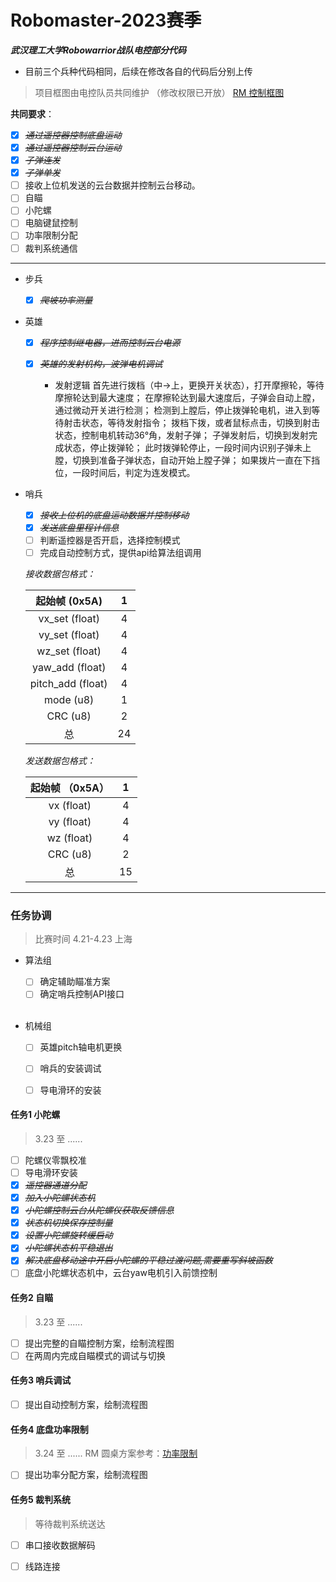 # Robomaster-2023赛季
***武汉理工大学Robowarrior战队电控部分代码***

- 目前三个兵种代码相同，后续在修改各自的代码后分别上传

> 项目框图由电控队员共同维护 （修改权限已开放）
> [RM 控制框图](https://boardmix.cn/app/share/CAE.CPfXyAwgASoQqDkYRqcqzDTPrO8fK9xiNzAFQAE/O2cjVd)

**共同要求**：

* [x] ~~*通过遥控器控制底盘运动*~~
* [x] ~~*通过遥控器控制云台运动*~~
* [x] ~~*子弹连发*~~
* [x] ~~*子弹单发*~~
* [ ] 接收上位机发送的云台数据并控制云台移动。
* [ ] 自瞄
* [ ] 小陀螺
* [ ] 电脑键鼠控制
* [ ] 功率限制分配
* [ ] 裁判系统通信

---

* 步兵
  * [x] ~~*爬坡功率测量*~~
  
* 英雄
  * [x] ~~*程序控制继电器，进而控制云台电源*~~

  * [x] ~~*英雄的发射机构，波弹电机调试*~~
    - 发射逻辑
      首先进行拨档（中->上，更换开关状态），打开摩擦轮，等待摩擦轮达到最大速度；
      在摩擦轮达到最大速度后，子弹会自动上膛，通过微动开关进行检测；
      检测到上膛后，停止拨弹轮电机，进入到等待射击状态，等待发射指令；
      拨档下拨，或者鼠标点击，切换到射击状态，控制电机转动36°角，发射子弹；
      子弹发射后，切换到发射完成状态，停止拨弹轮；
      此时拨弹轮停止，一段时间内识别子弹未上膛，切换到准备子弹状态，自动开始上膛子弹；
      如果拨片一直在下挡位，一段时间后，判定为连发模式。

* 哨兵
  * [x] ~~*接收上位机的底盘运动数据并控制移动*~~
  * [x] ~~*发送底盘里程计信息*~~
  * [ ] 判断遥控器是否开启，选择控制模式
  * [ ] 完成自动控制方式，提供api给算法组调用
  
  *接收数据包格式：*
  
  |   起始帧 (0x5A)   |  1   |
  | :---------------: | :--: |
  |  vx_set (float)   |  4   |
  |  vy_set (float)   |  4   |
  |  wz_set (float)   |  4   |
  |  yaw_add (float)  |  4   |
  | pitch_add (float) |  4   |
  |     mode (u8)     |  1   |
  |     CRC (u8)      |  2   |
  |        总         |  24  |
  
  *发送数据包格式：*
  
  | 起始帧 （0x5A） |  1   |
  | :-------------: | :--: |
  |   vx (float)    |  4   |
  |   vy (float)    |  4   |
  |   wz (float)    |  4   |
  |    CRC (u8)     |  2   |
  |       总        |  15  |
  
  

---
### 任务协调

> 比赛时间 4.21-4.23 上海

- 算法组
  * [ ] 确定辅助瞄准方案
  * [ ] 确定哨兵控制API接口
  <br>

- 机械组
  * [ ] 英雄pitch轴电机更换
  * [ ] 哨兵的安装调试
  * [ ] 导电滑环的安装


#### 任务1 小陀螺

> 3.23 至 ......

* [ ] 陀螺仪零飘校准
* [ ] 导电滑环安装
* [x] ~~*遥控器通道分配*~~
* [x] ~~*加入小陀螺状态机*~~
* [x] ~~*小陀螺控制云台从陀螺仪获取反馈信息*~~
* [x] ~~*状态机切换保存控制量*~~
* [x] ~~*设置小陀螺旋转缓启动*~~
* [x] ~~*小陀螺状态机平稳退出*~~
* [x] ~~*解决底盘移动途中开启小陀螺的平稳过渡问题,需要重写斜坡函数*~~
* [ ] 底盘小陀螺状态机中，云台yaw电机引入前馈控制

#### 任务2 自瞄

> 3.23 至 ......

* [ ] 提出完整的自瞄控制方案，绘制流程图
* [ ] 在两周内完成自瞄模式的调试与切换

#### 任务3 哨兵调试

* [ ] 提出自动控制方案，绘制流程图

#### 任务4 底盘功率限制

> 3.24 至 ......
> RM 圆桌方案参考：[功率限制](https://zhuanlan.zhihu.com/p/58330586)

* [ ] 提出功率分配方案，绘制流程图

#### 任务5 裁判系统

> 等待裁判系统送达

* [ ] 串口接收数据解码
* [ ] 线路连接

